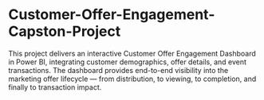 # Customer-Offer-Engagement-Capston-Project
 This project delivers an interactive Customer Offer Engagement Dashboard in Power BI, integrating customer demographics, offer details, and event transactions. The dashboard provides end-to-end visibility into the marketing offer lifecycle — from distribution, to viewing, to completion, and finally to transaction impact. 

